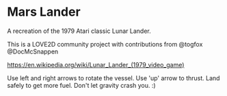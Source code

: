 # Mars Lander

A recreation of the 1979 Atari classic Lunar Lander.

This is a LOVE2D community project with contributions from 
@togfox
@DocMcSnappen

https://en.wikipedia.org/wiki/Lunar_Lander_(1979_video_game)

Use left and right arrows to rotate the vessel. Use 'up' arrow to thrust. Land safely to get more fuel. Don't let gravity crash you.  :)
